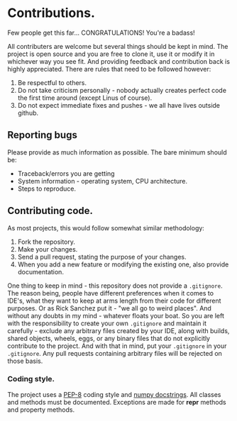 # Contributions.

Few people get this far...
CONGRATULATIONS! You're a badass!

All contributers are welcome but several things should be kept in mind. The project is open source and you are free to
clone it, use it or modify it in whichever way you see fit. And providing feedback and contribution back is highly
appreciated. There are rules that need to be followed however:

1. Be respectful to others.
2. Do not take criticism personally - nobody actually creates perfect code the first time around (except Linus of course).
3. Do not expect immediate fixes and pushes - we all have lives outside github.

## Reporting bugs

Please provide as much information as possible. The bare minimum should be:

* Traceback/errors you are getting
* System information - operating system, CPU architecture.
* Steps to reproduce.

## Contributing code.

As most projects, this would follow somewhat similar methodology:

1. Fork the repository.
2. Make your changes.
3. Send a pull request, stating the purpose of your changes.
4. When you add a new feature or modifying the existing one, also provide documentation.

One thing to keep in mind - this repository does not provide a `.gitignore`. The reason being, people have different
preferences when it comes to IDE's, what they want to keep at arms length from their code for different purposes.
Or as Rick Sanchez put it - "we all go to weird places". And without any doubts in my mind - whatever floats your boat.
So you are left with the responsibility to create your own `.gitignore` and maintain it carefully - exclude any
arbitrary files created by your IDE, along with builds, shared objects, wheels, eggs, or any binary files that do
not explicitly contribute to the project. And with that in mind, put your `.gitignore` in your `.gitignore`.
Any pull requests containing arbitrary files will be rejected on those basis.

### Coding style.

The project uses a [PEP-8](https://pep8.org/) coding style and [numpy docstrings](https://numpydoc.readthedocs.io/en/latest/format.html#docstring-standard).
All classes and methods must be documented. Exceptions are made for __repr__ methods and property methods.



